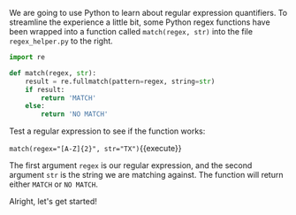 
We are going to use Python to learn about regular expression quantifiers. To streamline the experience a little bit, some Python regex functions have been wrapped into a function called `match(regex, str)` into the file `regex_helper.py` to the right. 

```python
import re

def match(regex, str):
    result = re.fullmatch(pattern=regex, string=str)
    if result:
        return 'MATCH'
    else:
        return 'NO MATCH'
```

Test a regular expression to see if the function works: 


`match(regex="[A-Z]{2}", str="TX")`{{execute}}

The first argument `regex` is our regular expression, and the second argument `str` is the string we are matching against. The function will return either `MATCH` or `NO MATCH`. 

Alright, let's get started!